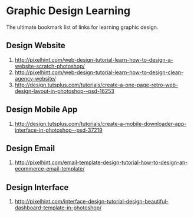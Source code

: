 Graphic Design Learning
===============
The ultimate bookmark list of links for learning graphic design. 

## Design Website
1. http://pixelhint.com/web-design-tutorial-learn-how-to-design-a-website-scratch-photoshop/
1. http://pixelhint.com/web-design-tutorial-learn-how-to-design-clean-agency-website/
1. http://design.tutsplus.com/tutorials/create-a-one-page-retro-web-design-layout-in-photoshop--psd-16253

## Design Mobile App
1. http://design.tutsplus.com/tutorials/create-a-mobile-downloader-app-interface-in-photoshop--psd-37219

## Design Email
1. http://pixelhint.com/email-template-design-tutorial-how-to-design-an-ecommerce-email-template/

## Design Interface
1. http://pixelhint.com/interface-design-tutorial-design-beautiful-dashboard-template-in-photoshop/
